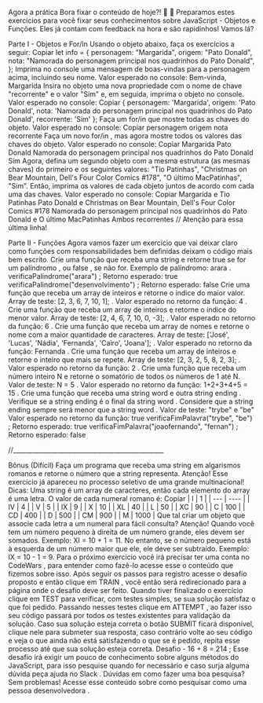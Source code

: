 Agora a prática
Bora fixar o conteúdo de hoje?! 🎯 💪
Preparamos estes exercícios para você fixar seus conhecimentos sobre JavaScript - Objetos e Funções. Eles já contam com feedback na hora e são rapidinhos! Vamos lá?

Parte I - Objetos e For/In
Usando o objeto abaixo, faça os exercícios a seguir:
Copiar
let info = {
  personagem: "Margarida",
  origem: "Pato Donald",
  nota: "Namorada do personagem principal nos quadrinhos do Pato Donald",
};
Imprima no console uma mensagem de boas-vindas para a personagem acima, incluindo seu nome.
Valor esperado no console: Bem-vinda, Margarida
Insira no objeto uma nova propriedade com o nome de chave "recorrente" e o valor "Sim" e, em seguida, imprima o objeto no console.
Valor esperado no console:
Copiar
  {
    personagem: 'Margarida',
    origem: 'Pato Donald',
    nota: 'Namorada do personagem principal nos quadrinhos do Pato Donald',
    recorrente: 'Sim'
  };
Faça um for/in que mostre todas as chaves do objeto.
Valor esperado no console:
Copiar
  personagem
  origem
  nota
  recorrente
Faça um novo for/in , mas agora mostre todos os valores das chaves do objeto.
Valor esperado no console:
Copiar
  Margarida
  Pato Donald
  Namorada do personagem principal nos quadrinhos do Pato Donald
  Sim
Agora, defina um segundo objeto com a mesma estrutura (as mesmas chaves) do primeiro e os seguintes valores: "Tio Patinhas", "Christmas on Bear Mountain, Dell's Four Color Comics #178", "O último MacPatinhas", "Sim". Então, imprima os valores de cada objeto juntos de acordo com cada uma das chaves.
Valor esperado no console:
Copiar
Margarida e Tio Patinhas
Pato Donald e Christmas on Bear Mountain, Dell's Four Color Comics #178
Namorada do personagem principal nos quadrinhos do Pato Donald e O último MacPatinhas
Ambos recorrentes // Atenção para essa última linha!

Parte II - Funções
Agora vamos fazer um exercício que vai deixar claro como funções com responsabilidades bem definidas deixam o código mais bem escrito.
Crie uma função que receba uma string e retorne true se for um palíndromo , ou false , se não for.
Exemplo de palíndromo: arara .
verificaPalindrome("arara") ;
Retorno esperado: true
verificaPalindrome("desenvolvimento") ;
Retorno esperado: false
Crie uma função que receba um array de inteiros e retorne o índice do maior valor.
Array de teste: [2, 3, 6, 7, 10, 1]; .
Valor esperado no retorno da função: 4 .
Crie uma função que receba um array de inteiros e retorne o índice do menor valor.
Array de teste: [2, 4, 6, 7, 10, 0, -3]; .
Valor esperado no retorno da função: 6 .
Crie uma função que receba um array de nomes e retorne o nome com a maior quantidade de caracteres.
Array de teste: ['José', 'Lucas', 'Nádia', 'Fernanda', 'Cairo', 'Joana']; .
Valor esperado no retorno da função: Fernanda .
Crie uma função que receba um array de inteiros e retorne o inteiro que mais se repete.
Array de teste: [2, 3, 2, 5, 8, 2, 3]; .
Valor esperado no retorno da função: 2 .
Crie uma função que receba um número inteiro N e retorne o somatório de todos os números de 1 até N.
Valor de teste: N = 5 .
Valor esperado no retorno da função: 1+2+3+4+5 = 15 .
Crie uma função que receba uma string word e outra string ending . Verifique se a string ending é o final da string word . Considere que a string ending sempre será menor que a string word .
Valor de teste: "trybe" e "be"
Valor esperado no retorno da função: true
verificaFimPalavra("trybe", "be") ;
Retorno esperado: true
verificaFimPalavra("joaofernando", "fernan") ;
Retorno esperado: false

//________________________________________________

Bônus
(Difícil) Faça um programa que receba uma string em algarismos romanos e retorne o número que a string representa.
Atenção! Esse exercício já apareceu no processo seletivo de uma grande multinacional!
Dicas:
Uma string é um array de caracteres, então cada elemento do array é uma letra.
O valor de cada numeral romano é:
Copiar
| I   | 1    |
| --- | ---- |
| IV  | 4    |
| V   | 5    |
| IX  | 9    |
| X   | 10   |
| XL  | 40   |
| L   | 50   |
| XC  | 90   |
| C   | 100  |
| CD  | 400  |
| D   | 500  |
| CM  | 900  |
| M   | 1000 |
Que tal criar um objeto que associe cada letra a um numeral para fácil consulta?
Atenção! Quando você tem um número pequeno à direita de um número grande, eles devem ser somados. Exemplo: XI = 10 + 1 = 11. No entanto, se o número pequeno está à esquerda de um número maior que ele, ele deve ser subtraído. Exemplo: IX = 10 - 1 = 9.
Para o próximo exercício você irá precisar ter uma conta no CodeWars , para entender como fazê-lo acesse esse o conteúdo que fizemos sobre isso. Após seguir os passos para registro acesse o desafio proposto e então clique em TRAIN , você então será redirecionado para a página onde o desafio deve ser feito. Quando tiver finalizado o exercício clique em TEST para verificar, com testes simples, se sua solução satisfaz o que foi pedido. Passando nesses testes clique em ATTEMPT , ao fazer isso seu código passará por todos os testes existentes para validação da solução. Caso sua solução esteja correta o botão SUBMIT ficará disponível, clique nele para submeter sua resposta, caso contrário volte ao seu código e veja o que ainda não está satisfazendo o que se é pedido, repita esse processo até que sua solução esteja correta.
Desafio - 16 + 8 = 214 ;
Esse desafio irá exigir um pouco de conhecimento sobre alguns métodos do JavaScript, para isso pesquise quando for necessário e caso surja alguma dúvida peça ajuda no Slack . Dúvidas em como fazer uma boa pesquisa? Sem problemas! Acesse esse conteúdo sobre como pesquisar como uma pessoa desenvolvedora .
